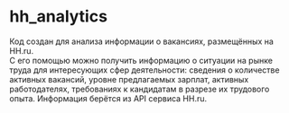 # hh_analytics
Код создан для анализа информации о вакансиях, размещённых на HH.ru. <br>
С его помощью можно получить информацию о ситуации на рынке труда для интересующих сфер деятельности: сведения о количестве активных вакансий, уровне предлагаемых зарплат, активных работодателях, требованиях к кандидатам в разрезе их трудового опыта. Информация берётся из API сервиса HH.ru.
